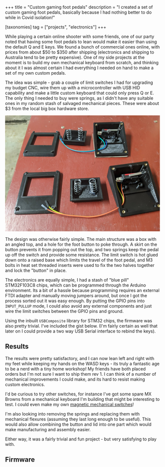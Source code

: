 +++
title = "Custom gaming foot pedals"
description = "I created a set of custom gaming foot pedals, basically because I had nothing better to do while in Covid isolation!"

[taxonomies]
tag = ["projects", "electronics"]
+++

While playing a certain online shooter with some friends, one of our party noted
that having some foot pedals to lean would make it easier than using the default
Q and E keys. We found a bunch of commercial ones online, with prices from about
$50 to $350 after shipping (electronics and shipping to Australia tend to be
pretty expensive). One of my side projects at the moment is to build my own
mechanical keyboard from scratch, and thinking about it I was almost certain I
had everything I needed on hand to make a set of my own custom pedals.

The idea was simple - grab a couple of limit switches I had for upgrading my
budget CNC, wire them up with a microcontroller with USB HID capability and make
a little custom keyboard that could only press Q or E. The only thing I needed
to buy were springs, as I didn't have any suitable ones in my random stash of
salvaged mechanical pieces. These were about $3 from the local big box hardware
store.

![The foot pedals during assembly](pedals_disassembled.jpg)

The design was otherwise fairly simple. The main structure was a box with an
angled top, and a hole for the foot button to poke through. A skirt on the
button prevents it from popping out the top, and two springs keep the pedal up
off the switch and provide some resistance. The limit switch is hot glued down
onto a raised base which limits the travel of the foot pedal, and M3 bolts in
heat set threaded inserts were used to fix the two halves together and lock the
"button" in place.

The electronics are equally simple, I had a stash of "blue pill" STM32F103C8
chips, which can be programmed through the Arduino environment. Its a bit of a
hassle because programming requires an external FTDI adapter and manually moving
jumpers around, but once I got the process sorted out it was easy enough. By
putting the GPIO pins into `INPUT_PULLUP` mode, I could also avoid any external
components and just wire the limit switches between the GPIO pins and ground.

Using the inbuilt `USBComposite` library for STM32 chips, the firmware was also
pretty trivial. I've included the gist below. (I'm fairly certain as well that
later on I could provide a two way USB Serial interface to rebind the keys).

## Results

The results were pretty satisfactory, and I can now lean left and right with my
feet while keeping my hands on the WASD keys - its truly a fantastic age to be a
nerd with a tiny home workshop! My friends have both placed orders but I'm not
sure I want to ship them rev 1. I can think of a number of mechanical
improvements I could make, and its hard to resist making custom electronics.

I'd be curious to try other switches, for instance I've got some spare MX Browns
from a mechanical keyboard I'm building that might be interesting to test. I
could even make my own <a
href="https://hackaday.com/2022/01/17/3d-printed-magnetic-switches-promise-truly-custom-keyboards/"
target="_blank" rel="noopener noreferrer">magnetic mechanical switches</a>!

I'm also looking into removing the springs and replacing them with mechanical
flexures (assuming they last long enough to be useful). This would also allow
combining the button and lid into one part which would make manufacturing and
assembly easier.

Either way, it was a fairly trivial and fun project - but very satisfying to
play with.

## Firmware

<script src="https://gist.github.com/will-hart/45090e7d43fe5d6656ce9fc78dbceb27.js"></script>
